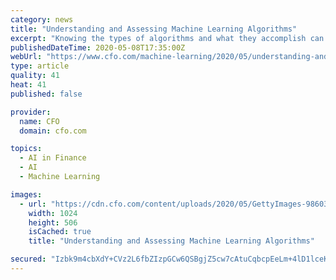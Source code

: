```yaml
---
category: news
title: "Understanding and Assessing Machine Learning Algorithms"
excerpt: "Knowing the types of algorithms and what they accomplish can help finance executives ask the right questions when working with data."
publishedDateTime: 2020-05-08T17:35:00Z
webUrl: "https://www.cfo.com/machine-learning/2020/05/understanding-and-assessing-machine-learning-algorithms/"
type: article
quality: 41
heat: 41
published: false

provider:
  name: CFO
  domain: cfo.com

topics:
  - AI in Finance
  - AI
  - Machine Learning

images:
  - url: "https://cdn.cfo.com/content/uploads/2020/05/GettyImages-986039996-1024x506.jpg"
    width: 1024
    height: 506
    isCached: true
    title: "Understanding and Assessing Machine Learning Algorithms"

secured: "Izbk9m4cbXdY+CVz2L6fbZIzpGCw6QSBgjZ5cw7cAtuCqbcpEeLm+4lD1lceKcsu64SntWW8Bi/CzwBfSHO3hAf0ynK9ZjV0tpCppgSqMd62sk8xtWjrxpCzKKG7tzR2JBJoK27FnFuVbr4h4GjdMtlpE7kmVx4LbsJ+wo/7SJ/h0cQHeAlv4ZWkqc7JtxK17U+AFP6JKO/EGy0SR03BIwtw9t29xg3q7r5iq1Sy7sCzIUNhvQufT7ZUE0K5D4nskmYAQc6cWsMUc+mLSbBZGa9wrra/1M3WhRvSDlTXZ5XXfgPmoGSpa8sX/Mhj6K1SK8jhdx3Zz/Vy9GvcAWfUcCAIxwHl6Y6hYMue9z/yygNadYHKtGw+11yWiPNVDEF3P7L9KKIBeNCeUXWIpRL9CJSoE2XK2hhC6HHWUuKJopm7MBYqkxRYeNJOSVXISLBfVS0ely0Y4S9FBSmFAAfIUrtaUtrBF3R04jxcyZ/iUcE=;P4olHnp6BpQJ5uOs5Z96rw=="
---
```


